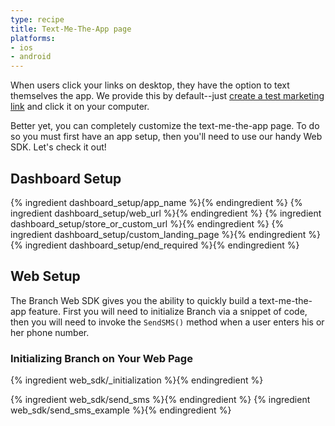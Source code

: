 ```yaml
---
type: recipe
title: Text-Me-The-App page
platforms:
- ios
- android
---
```


When users click your links on desktop, they have the option to text themselves the app. We provide this by default--just [create a test marketing link](https://dashboard.branch.io/#/marketing) and click it on your computer.

Better yet, you can completely customize the text-me-the-app page. To do so you must first have an app setup, then you'll need to use our handy Web SDK. Let's check it out!

## Dashboard Setup

{% ingredient dashboard_setup/app_name %}{% endingredient %}
{% ingredient dashboard_setup/web_url %}{% endingredient %}
{% ingredient dashboard_setup/store_or_custom_url %}{% endingredient %}
{% ingredient dashboard_setup/custom_landing_page %}{% endingredient %}
{% ingredient dashboard_setup/end_required %}{% endingredient %}


## Web Setup

The Branch Web SDK gives you the ability to quickly build a text-me-the-app feature. First you will need to initialize Branch via a snippet of code, then you will need to invoke the `SendSMS()` method when a user enters his or her phone number.

### Initializing Branch on Your Web Page
{% ingredient web_sdk/_initialization %}{% endingredient %}

{% ingredient web_sdk/send_sms %}{% endingredient %}
{% ingredient web_sdk/send_sms_example %}{% endingredient %}
